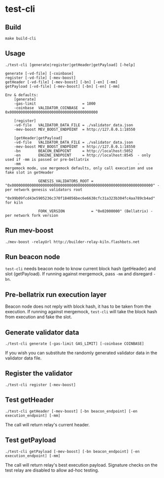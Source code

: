 # test-cli

## Build

```
make build-cli
```

## Usage

```
./test-cli [generate|register|getHeader|getPayload] [-help]

generate [-vd-file] [-coinbase]
register [-vd-file] [-mev-boost]
getHeader [-vd-file] [-mev-boost] [-bn] [-en] [-mm]
getPayload [-vd-file] [-mev-boost] [-bn] [-en] [-mm]

Env & defaults:
	[generate]
	-gas-limit                     = 1000
	-coinbase  VALIDATOR_COINBASE  = 0x0000000000000000000000000000000000000000

	[register]
	-vd-file   VALIDATOR_DATA_FILE = ./validator_data.json
	-mev-boost MEV_BOOST_ENDPOINT  = http://127.0.0.1:18550

	[getHeader|getPayload]
	-vd-file   VALIDATOR_DATA_FILE = ./validator_data.json
	-mev-boost MEV_BOOST_ENDPOINT  = http://127.0.0.1:18550
	-bn        BEACON_ENDPOINT     = http://localhost:5052
	-en        ENGINE_ENDPOINT     = http://localhost:8545  - only used if -mm is passed or pre-bellatrix
	-mm                                                     - mergemock mode, use mergemock defaults, only call execution and use fake slot in getHeader

	           GENESIS_VALIDATORS_ROOT = "0x0000000000000000000000000000000000000000000000000000000000000000" - per network genesis validators root
	                                     "0x99b09fcd43e5905236c370f184056bec6e6638cfc31a323b304fc4aa789cb4ad"   for kiln

	           FORK_VERSION            = "0x02000000" (Bellatrix) - per network fork version
```

## Run mev-boost

```
./mev-boost -relayUrl http://builder-relay-kiln.flashbots.net
```

## Run beacon node

`test-cli` needs beacon node to know current block hash (getHeader) and slot (getPayload).
If running against mergemock, pass `-mm` and disregard `-bn`.

## Pre-bellatrix run execution layer

Beacon node does not reply with block hash, it has to be taken from the execution.
If running against mergemock, `test-cli` will take the block hash from execution and fake the slot.

## Generate validator data

```
./test-cli generate [-gas-limit GAS_LIMIT] [-coinbase COINBASE]
```

If you wish you can substitute the randomly generated validator data in the validator data file.

## Register the validator

```
./test-cli register [-mev-boost]
```

## Test getHeader

```
./test-cli getHeader [-mev-boost] [-bn beacon_endpoint] [-en execution_endpoint] [-mm]
```

The call will return relay's current header.

## Test getPayload

```
./test-cli getPayload [-mev-boost] [-bn beacon_endpoint] [-en execution_endpoint] [-mm]
```

The call will return relay's best execution payload.
Signature checks on the test relay are disabled to allow ad-hoc testing.
